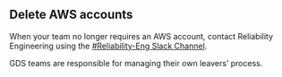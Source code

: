 ## Delete AWS accounts

When your team no longer requires an AWS account, contact Reliability Engineering using the [#Reliability-Eng Slack Channel](https://gds.slack.com/messages/CAD6NP598/convo/CAD6NP598-1540294660.000100/).

GDS teams are responsible for managing their own leavers’ process.
